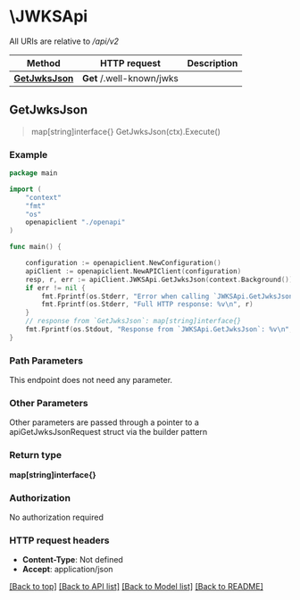 # \JWKSApi

All URIs are relative to */api/v2*

Method | HTTP request | Description
------------- | ------------- | -------------
[**GetJwksJson**](JWKSApi.md#GetJwksJson) | **Get** /.well-known/jwks | 



## GetJwksJson

> map[string]interface{} GetJwksJson(ctx).Execute()





### Example

```go
package main

import (
    "context"
    "fmt"
    "os"
    openapiclient "./openapi"
)

func main() {

    configuration := openapiclient.NewConfiguration()
    apiClient := openapiclient.NewAPIClient(configuration)
    resp, r, err := apiClient.JWKSApi.GetJwksJson(context.Background()).Execute()
    if err != nil {
        fmt.Fprintf(os.Stderr, "Error when calling `JWKSApi.GetJwksJson``: %v\n", err)
        fmt.Fprintf(os.Stderr, "Full HTTP response: %v\n", r)
    }
    // response from `GetJwksJson`: map[string]interface{}
    fmt.Fprintf(os.Stdout, "Response from `JWKSApi.GetJwksJson`: %v\n", resp)
}
```

### Path Parameters

This endpoint does not need any parameter.

### Other Parameters

Other parameters are passed through a pointer to a apiGetJwksJsonRequest struct via the builder pattern


### Return type

**map[string]interface{}**

### Authorization

No authorization required

### HTTP request headers

- **Content-Type**: Not defined
- **Accept**: application/json

[[Back to top]](#) [[Back to API list]](../README.md#documentation-for-api-endpoints)
[[Back to Model list]](../README.md#documentation-for-models)
[[Back to README]](../README.md)

